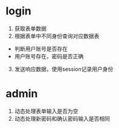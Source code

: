 # login
1. 获取表单数据
2. 根据表单中不同身份查询对应数据表
  - 判断用户账号是否存在
  - 用户账号存在，密码是否正确
3. 发送响应数据，使用session记录用户身份

# admin
1. 动态处理表单输入是否为空
2. 动态处理新密码和确认密码输入是否相同
